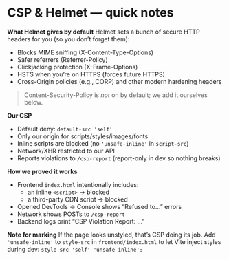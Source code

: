 ﻿# CSP & Helmet — quick notes

**What Helmet gives by default**
Helmet sets a bunch of secure HTTP headers for you (so you don’t forget them):
- Blocks MIME sniffing (X-Content-Type-Options)
- Safer referrers (Referrer-Policy)
- Clickjacking protection (X-Frame-Options)
- HSTS when you’re on HTTPS (forces future HTTPS)
- Cross-Origin policies (e.g., CORP) and other modern hardening headers
> Content-Security-Policy is *not* on by default; we add it ourselves below.

**Our CSP**
- Default deny: `default-src 'self'`
- Only our origin for scripts/styles/images/fonts
- Inline scripts are blocked (no `'unsafe-inline'` in `script-src`)
- Network/XHR restricted to our API
- Reports violations to `/csp-report` (report-only in dev so nothing breaks)

**How we proved it works**
- Frontend `index.html` intentionally includes:
  - an inline `<script>`  → blocked
  - a third-party CDN script → blocked
- Opened DevTools → Console shows “Refused to…” errors
- Network shows POSTs to `/csp-report`
- Backend logs print “CSP Violation Report: …”

**Note for marking**
If the page looks unstyled, that’s CSP doing its job. Add `'unsafe-inline'` to `style-src` in `frontend/index.html` to let Vite inject styles during dev:
`style-src 'self' 'unsafe-inline';`
